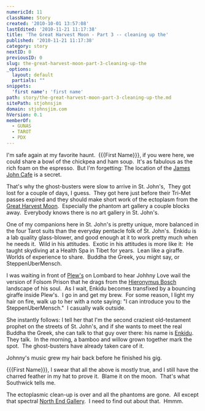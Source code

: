 ```yaml
---
numericId: 11
className: Story
created: '2010-10-01 13:57:08'
lastEdited: '2010-11-21 11:17:38'
title: 'The Great Harvest Moon - Part 3 -- cleaning up the'
published: '2010-11-21 11:17:38'
category: story
nextID: 0
previousID: 0
slug: the-great-harvest-moon-part-3-cleaning-up-the
_options:
  layout: default
  partials: ""
snippets:
  'first name': 'first name'
path: story/the-great-harvest-moon-part-3-cleaning-up-the.md
sitePath: stjohnsjim
domain: stjohnsjim.com
hVersion: 0.1
memberOf:
  - GUNAS
  - TAROT
  - PDX
---
```

I'm safe again at my favorite haunt. &nbsp;{{{First Name}}}, if you were here, we could share a bowl of the chickpea and ham soup.&nbsp; It's as fabulous as the rich foam on the espresso.&nbsp; But I'm forgetting: The location of the [James John Cafe][0] is a secret.

That's why the ghost-busters were slow to arrive in St. John's,&nbsp; They got lost for a couple of days, I guess.&nbsp; They got here just before their Tri-Met passes expired and they should make short work of the ectoplasm from the [Great Harvest Moon][1]. &nbsp;Especially the phantom art gallery a couple blocks away. &nbsp;Everybody knows there is no art gallery in St. John's.

One of my companions here in St. John's is pretty unique, more balanced in the four Tarot suits than the everyday pentacle folk of St. John's.&nbsp; Enkidu is a lab quality glass-blower, and good enough at it to work pretty much when he needs it.&nbsp; Wild in his attitudes.&nbsp; Exotic in his attitudes is more like it:&nbsp; He taught skydiving at a Health Spa in Tibet for years.&nbsp; Lean like a giraffe.&nbsp; Worlds of experience to share.&nbsp; Buddha the Greek, you might say, or SteppenUberMensch.

I was waiting in front of [Plew's][2] on Lombard to hear Johhny Love wail the version of Folsom Prison that he drags from the [Hieronymus Bosch][3] landscape of his soul.&nbsp; As I wait, Enkidu becomes transfixed by a bouncing giraffe inside Plew's.&nbsp; I go in and get my brew.&nbsp; For some reason, I light my hair on fire, walk up to her with a note saying: &quot;I can introduce you to the SteppenUberMensch.&quot;&nbsp; I casually walk outside.

She instantly follows: I tell her that I'm the second craziest old-testament prophet on the streets of St. John's, and if she wants to meet the real Buddha the Greek, she can talk to that guy over there: his name is [Enkidu][4]. They talk.&nbsp; In the morning, a bamboo and willow grown together mark the spot.&nbsp; The ghost-busters have already taken care of it. &nbsp;

Johnny's music grew my hair back before he finished his gig.

{{{First Name}}}, I swear that all the above is mostly true, and I still have the charred feather in my hat to prove it.&nbsp; Blame it on the moon.&nbsp; That's what Southwick tells me.

The ectoplasmic clean-up is over and all the phantoms are gone. &nbsp;All except that spectral [North End Gallery][5]. &nbsp;I need to find out about that. &nbsp;Hmmm.

[0]: http://www.jamesjohncafe.com/
[1]: http://en.wikipedia.org/wiki/File:RWS_Tarot_18_Moon.jpg
[2]: http://www.plewsbrews.com/
[3]: http://en.wikipedia.org/wiki/The_Garden_of_Earthly_Delights
[4]: http://www.mythencyclopedia.com/Dr-Fi/Enkidu.html
[5]: http://www.yelp.com/biz/north-end-gallery-portland